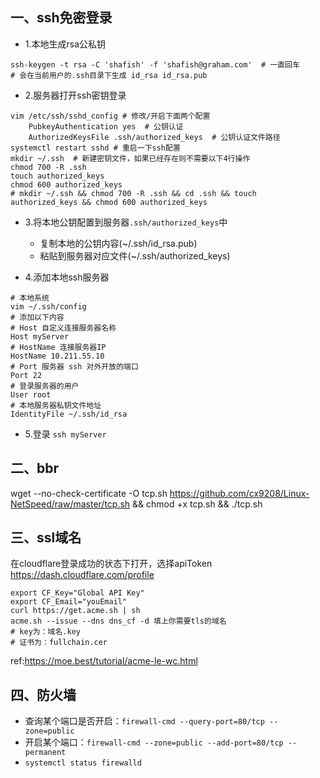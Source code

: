 ## 一、ssh免密登录
- 1.本地生成rsa公私钥
```shell
ssh-keygen -t rsa -C 'shafish' -f 'shafish@graham.com'  # 一直回车
# 会在当前用户的.ssh目录下生成 id_rsa id_rsa.pub
```
- 2.服务器打开ssh密钥登录
```shell
vim /etc/ssh/sshd_config # 修改/开启下面两个配置
    PubkeyAuthentication yes  # 公钥认证
    AuthorizedKeysFile .ssh/authorized_keys  # 公钥认证文件路径
systemctl restart sshd # 重启一下ssh配置
mkdir ~/.ssh  # 新建密钥文件，如果已经存在则不需要以下4行操作
chmod 700 -R .ssh
touch authorized_keys
chmod 600 authorized_keys
# mkdir ~/.ssh && chmod 700 -R .ssh && cd .ssh && touch authorized_keys && chmod 600 authorized_keys
```
- 3.将本地公钥配置到服务器`.ssh/authorized_keys`中
    - 复制本地的公钥内容(~/.ssh/id_rsa.pub)
    - 粘贴到服务器对应文件(~/.ssh/authorized_keys)

- 4.添加本地ssh服务器
```shell
# 本地系统
vim ~/.ssh/config
# 添加以下内容
# Host 自定义连接服务器名称
Host myServer
# HostName 连接服务器IP
HostName 10.211.55.10
# Port 服务器 ssh 对外开放的端口
Port 22
# 登录服务器的用户
User root
# 本地服务器私钥文件地址
IdentityFile ~/.ssh/id_rsa
```
- 5.登录
`ssh myServer`

## 二、bbr
wget --no-check-certificate -O tcp.sh https://github.com/cx9208/Linux-NetSpeed/raw/master/tcp.sh && chmod +x tcp.sh && ./tcp.sh

## 三、ssl域名
在cloudflare登录成功的状态下打开，选择apiToken
https://dash.cloudflare.com/profile

```shell
export CF_Key="Global API Key"
export CF_Email="youEmail"
curl https://get.acme.sh | sh
acme.sh --issue --dns dns_cf -d 填上你需要tls的域名
# key为：域名.key
# 证书为：fullchain.cer
```

ref:https://moe.best/tutorial/acme-le-wc.html

## 四、防火墙
- 查询某个端口是否开启：`firewall-cmd --query-port=80/tcp --zone=public`
- 开启某个端口：`firewall-cmd --zone=public --add-port=80/tcp --permanent`
- `systemctl status firewalld`